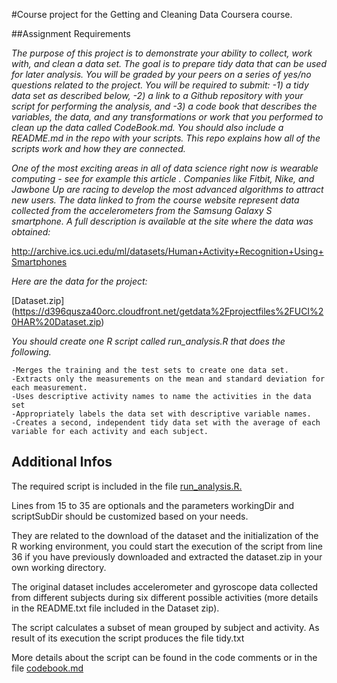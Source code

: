 #Course project for the Getting and Cleaning Data Coursera course.

##Assignment Requirements

*The purpose of this project is to demonstrate your ability to collect, work with, and clean a data set. The goal is to prepare tidy data that can be used for later analysis. You will be graded by your peers on a series of yes/no questions related to the project. 
You will be required to submit: 
-1) a tidy data set as described below, 
-2) a link to a Github repository with your script for performing the analysis, and 
-3) a code book that describes the variables, the data, and any transformations or work that you performed to clean up the data called CodeBook.md. 
You should also include a README.md in the repo with your scripts. This repo explains how all of the scripts work and how they are connected.* 

*One of the most exciting areas in all of data science right now is wearable computing - see for example this article . 
Companies like Fitbit, Nike, and Jawbone Up are racing to develop the most advanced algorithms to attract new users.
The data linked to from the course website represent data collected from the accelerometers from the Samsung Galaxy S smartphone. 
A full description is available at the site where the data was obtained:*

http://archive.ics.uci.edu/ml/datasets/Human+Activity+Recognition+Using+Smartphones

*Here are the data for the project:*

[Dataset.zip] (https://d396qusza40orc.cloudfront.net/getdata%2Fprojectfiles%2FUCI%20HAR%20Dataset.zip)

*You should create one R script called run_analysis.R that does the following.* 

    -Merges the training and the test sets to create one data set.
    -Extracts only the measurements on the mean and standard deviation for each measurement. 
    -Uses descriptive activity names to name the activities in the data set
    -Appropriately labels the data set with descriptive variable names. 
    -Creates a second, independent tidy data set with the average of each variable for each activity and each subject. 


## Additional Infos

The required script is included in the file [run_analysis.R.](https://github.com/thesecretwishofthefish/CleaningData/blob/master/run_analysis.R)

Lines from 15 to 35 are optionals and the parameters workingDir and scriptSubDir should be customized based on your needs.

They are related to the download of the dataset and the initialization of the R working environment, 
you could start the execution of the script from line 36 if you have previously downloaded and extracted the dataset.zip in your own working directory.

The original dataset includes accelerometer and gyroscope data collected from different subjects during six different possible activities
(more details in the README.txt file included in the Dataset zip).

The script calculates a subset of mean grouped by subject and activity.
As result of its execution the script produces the file tidy.txt

More details about the script can be found in the code comments or in the file [codebook.md](https://github.com/thesecretwishofthefish/CleaningData/blob/master/codebook.md)